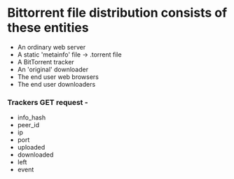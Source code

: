 # Bittorrent file distribution consists of these entities

* An ordinary web server
* A static 'metainfo' file -> .torrent file
* A BitTorrent tracker
* An 'original' downloader
* The end user web browsers
* The end user downloaders


### Trackers GET request -
* info\_hash
* peer\_id
* ip
* port
* uploaded
* downloaded
* left
* event

